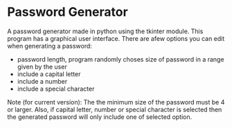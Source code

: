 # Password Generator
A password generator made in python using the tkinter module.
This program has a graphical user interface.
There are afew options you can edit when generating a password:
- password length, program randomly choses size of password in a range given by the user
- include a capital letter
- include a number 
- include a special character

Note (for current version): 
The the minimum size of the password must be 4 or larger. Also, if capital letter, number or special character is selected then the generated password will only include one of selected option. 
